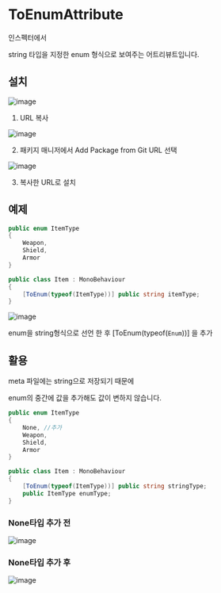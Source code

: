 # ToEnumAttribute

인스펙터에서

string 타입을 지정한 enum 형식으로 보여주는 어트리뷰트입니다.


## 설치

![image](https://github.com/user-attachments/assets/4474a28d-565e-4a10-b867-a3721588660b)

1. URL 복사

![image](https://github.com/user-attachments/assets/f4060f1d-94aa-4a49-b001-e7a5e01316e1)

2. 패키지 매니저에서 Add Package from Git URL 선택

![image](https://github.com/user-attachments/assets/dccb91d5-8c9d-495c-87bf-04b9787e7d63)

3.  복사한 URL로 설치

## 예제

```csharp
public enum ItemType
{
	Weapon,
	Shield,
	Armor
}
```


```csharp
public class Item : MonoBehaviour
{
	[ToEnum(typeof(ItemType))] public string itemType;
}
```

![image](https://github.com/solutena/ToEnumAttribute/assets/22467083/dcc3cef7-8067-49ed-b130-cbcc7239d56f)

enum을 string형식으로 선언 한 후
[ToEnum(typeof(`Enum`))] 을 추가

## 활용

meta 파일에는 string으로 저장되기 때문에

enum의 중간에 값을 추가해도 값이 변하지 않습니다.

```csharp
public enum ItemType
{
	None, //추가
	Weapon,
	Shield,
	Armor
}
```
```csharp
public class Item : MonoBehaviour
{
	[ToEnum(typeof(ItemType))] public string stringType;
	public ItemType enumType;
}
```

### None타입 추가 전

![image](https://github.com/solutena/ToEnumAttribute/assets/22467083/d839b5aa-4ce3-4a55-b625-f56b75d930d4)

### None타입 추가 후

![image](https://github.com/solutena/ToEnumAttribute/assets/22467083/5ed56c08-1d40-4e7d-b698-6f17e1313f72)
